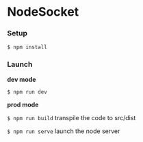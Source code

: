 # NodeSocket

### Setup

`$ npm install`

### Launch

**dev mode**

`$ npm run dev`

**prod mode**

`$ npm run build` transpile the code to src/dist

`$ npm run serve` launch the node server